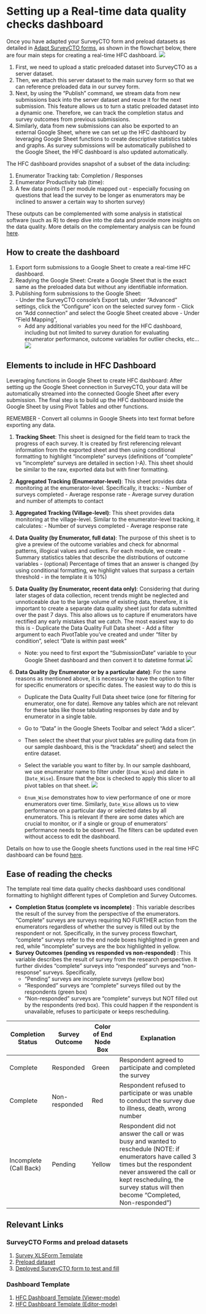 
# Setting up a Real-time data quality checks dashboard

Once you have adapted your SurveyCTO form and preload datasets as detailed in [Adapt SurveyCTO forms](https://github.com/dime-worldbank/iesurveykit/blob/initial-update/iesurveychecks/1-adapt-scto-forms.md), as shown in the flowchart below, there are four main steps for creating a real-time HFC dashboard.
<img src="https://github.com/dime-worldbank/iesurveykit/blob/initial-update/iesurveychecks/img/image7.png"><!--- Image is read from master branch or use full URL-->

  1. First, we need to upload a static preloaded dataset into SurveyCTO as a server dataset.
  2. Then, we attach this server dataset to the main survey form so that we can reference preloaded data in our survey form.
  3. Next, by using the “Publish” command, we stream data from new submissions back into the server dataset and reuse it for the next submission. This feature allows us to turn a static preloaded dataset into a dynamic one. Therefore, we can track the completion status and survey outcomes from previous submissions.
  4. Similarly, data from new submissions can also be exported to an external Google Sheet, where we can set up the HFC dashboard by leveraging Google Sheet functions to create descriptive statistics tables and graphs. As survey submissions will be automatically published to the Google Sheet, the HFC dashboard is also updated automatically.

The HFC dashboard provides snapshot of a subset of the data including:

1. Enumerator Tracking tab: Completion / Responses
2. Enumerator Productivity tab (time):
3. A few data points (1 per module mapped out - especially focusing on questions that lead the survey to be longer as enumerators may be inclined to answer a certain way to shorten survey)

These outputs can be complemented with some analysis in statistical software (such as R) to deep dive into the data and provide more insights on the data quality. More details on the complementary analysis can be found [here](https://github.com/dime-worldbank/iesurveykit/blob/initial-update/iesurveychecks/3-complementary-analysis-r.md).

## How to create the dashboard
1. Export form submissions to a Google Sheet to create a real-time HFC dashboard.
  1. Readying the Google Sheet: Create a Google Sheet that is the exact same as the preloaded data but without any identifiable information.
  2. Publishing form submissions to the Google Sheet:  
    - Under the SurveyCTO console’s Export tab, under “Advanced” settings, click the “Configure” icon on the selected survey form
    - Click on “Add connection” and select the Google Sheet created above
    - Under “Field Mapping”,
      - Add any additional variables you need for the HFC dashboard, including but not limited to survey duration for evaluating enumerator performance, outcome variables for outlier checks, etc...
      <img src="https://github.com/dime-worldbank/iesurveykit/blob/initial-update/iesurveychecks/img/image9.png"><!--- Image is read from master branch or use full URL-->

## Elements to include in HFC Dashboard

Leveraging functions in Google Sheet to create HFC dashboard: After setting up the Google Sheet connection in SurveyCTO, your data will be automatically streamed into the connected Google Sheet after every submission. The final step is to build up the HFC dashboard inside the Google Sheet by using Pivot Tables and other functions.

REMEMBER - Convert all columns in Google Sheets into text format before exporting any data.

  1. <b>Tracking Sheet</b>: This sheet is designed for the field team to track the progress of each survey. It is created by first referencing relevant information from the exported sheet and then using conditional formatting to highlight “incomplete” surveys (definitions of “complete” vs “incomplete” surveys are detailed in section I-A). This sheet should be similar to the raw, exported data but with finer formatting.

  2. <b>Aggregated Tracking (Enumerator-level)</b>: This sheet provides data monitoring at the enumerator-level. Specifically, it tracks:
    - Number of surveys completed
    - Average response rate
    - Average survey duration and number of attempts to contact

  3. <b>Aggregated Tracking (Village-level)</b>: This sheet provides data monitoring at the village-level. Similar to the enumerator-level tracking, it calculates:
    - Number of surveys completed
    - Average response rate

  4. <b>Data Quality (by Enumerator, full data)</b>: The purpose of this sheet is to give a preview of the outcome variables and check for abnormal patterns, illogical values and outliers. For each module, we create
    - Summary statistics tables that describe the distributions of outcome variables
    - (optional) Percentage of times that an answer is changed (by using conditional formatting, we highlight values that surpass a certain threshold - in the template it is 10%)

  5. <b>Data Quality (by Enumerator, recent data only)</b>:  Considering that during later stages of data collection, recent trends might be neglected and unnoticeable due to the large volume of existing data, therefore, it is important to create a separate data quality sheet just for data submitted over the past 7 days. This also allows us to capture if enumerators have rectified any early mistakes that we catch. The most easiest way to do this is
    - Duplicate the Data Quality Full Data sheet
    - Add a filter argument to each PivotTable you’ve created and under “filter by condition”, select “Date is within past week”
      - Note: you need to first export the “SubmissionDate” variable to your Google Sheet dashboard and then convert it to datetime format
      <img src="https://github.com/dime-worldbank/iesurveykit/blob/initial-update/iesurveychecks/img/image6.png"><!--- Image is read from master branch or use full URL-->

  6. <b>Data Quality (by Enumerator or by a particular date)</b>:  For the same reasons as mentioned above, it is necessary to have the option to filter for specific enumerators or specific dates. The easiest way to do this is
      - Duplicate the Data Quality Full Data sheet twice (one for filtering for enumerator, one for date). Remove any tables which are not relevant for these tabs like those tabulating responses by date and by enumerator in a single table.
      - Go to “Data” in the Google Sheets Toolbar and select “Add a slicer”.
      - Then select the sheet that your pivot tables are pulling data from (in our sample dashboard, this is the “trackdata” sheet) and select the entire dataset.  
      - Select the variable you want to filter by. In our sample dashboard, we use enumerator name to filter under (`Enum_Wise`) and date in (`Date_Wise`). Ensure that the box is checked to apply this slicer to all pivot tables on that sheet.
      <img src="https://github.com/dime-worldbank/iesurveykit/blob/initial-update/iesurveychecks/img/image4.png"><!--- Image is read from master branch or use full URL-->

      - `Enum_Wise` demonstrates how to view performance of one or more enumerators over time. Similarly, `Date_Wise` allows us to view performance on a particular day or selected dates by all enumerators. This is relevant if there are some dates which are crucial to monitor, or if a single or group of enumerators’ performance needs to be observed. The filters can be updated even without access to edit the dashboard.

Details on how to use the Google sheets functions used in the real time HFC dashboard can be found [here](https://github.com/dime-worldbank/iesurveykit/blob/initial-update/iesurveychecks/google-functions.md).


## Ease of reading the checks

The template real time data quality checks dashboard uses conditional formatting to highlight different types of Completion and Survey Outcomes.

- <b> Completion Status (complete vs incomplete) </b>: This variable describes the result of the survey from the perspective of the enumerators. “Complete” surveys are surveys requiring NO FURTHER action from the enumerators regardless of whether the survey is filled out by the respondent or not. Specifically, in the survey process flowchart, “complete” surveys refer to the end node boxes highlighted in green and red, while “incomplete” surveys are the box highlighted in yellow.
- <b> Survey Outcomes (pending vs responded vs non-responded) </b>: This variable describes the result of survey from the research perspective. It further divides “complete” surveys into “responded” surveys and “non-response” surveys.  Specifically,
  - “Pending” surveys are incomplete surveys (yellow box)
  - “Responded” surveys are “complete” surveys filled out by the respondents (green box)
  - “Non-responded” surveys are “complete” surveys but NOT filled out by the respondents (red box). This could happen if the respondent is unavailable, refuses to participate or keeps rescheduling.


| Completion Status | Survey Outcome  | Color of End Node Box |Explanation |
| ------------- | ------------- | ------------ | ------------ |
| Complete | Responded | Green | Respondent agreed to participate and completed the survey |
| Complete | Non-responded | Red | Respondent refused to participate or was unable to conduct the survey due to illness, death, wrong number |
| Incomplete (Call Back) | Pending | Yellow | Respondent did not answer the call or was busy and wanted to reschedule   (NOTE: if enumerators have called 3 times but the respondent never answered the call or kept rescheduling, the survey status will then become “Completed, Non-responded”) |




## Relevant Links
### SurveyCTO Forms and preload datasets
1. [Survey XLSForm Template](https://github.com/dime-worldbank/iesurveykit/blob/initial-update/iesurveychecks/scto/Survey%20Form%20Template%20(without%20module%20completion).xlsx)
2. [Preload dataset](https://github.com/dime-worldbank/iesurveykit/blob/initial-update/iesurveychecks/scto/Preloaded%20Data%20Sample.xlsx)
3. [Deployed SurveyCTO form to test and fill](https://boruis.surveycto.com/collect/demo_survey?caseid=)

### Dashboard Template  
1. [HFC Dashboard Template (Viewer-mode)](https://docs.google.com/spreadsheets/d/16S2GlDgdeSuzAJEeML8ieDOjKYK7QzfHlrkJE6AwdC4/edit?usp=sharing)
2. [HFC Dashboard Template (Editor-mode)](https://docs.google.com/spreadsheets/d/1iji2n0nSpS6tE4vOp9EwTb_TdvT-KC2J7wIMqw_q22M/edit?usp=sharing)  
